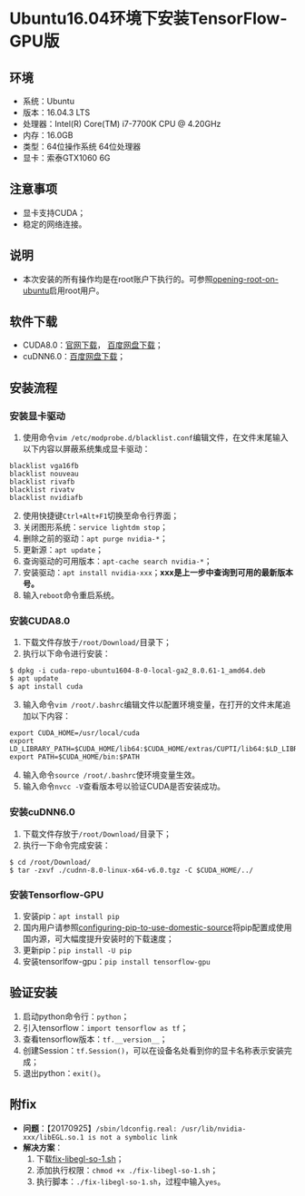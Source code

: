 # Ubuntu16.04环境下安装TensorFlow-GPU版
## 环境
* 系统：Ubuntu
* 版本：16.04.3 LTS
* 处理器：Intel(R) Core(TM) i7-7700K CPU @ 4.20GHz
* 内存：16.0GB
* 类型：64位操作系统 64位处理器
* 显卡：索泰GTX1060 6G
## 注意事项
* 显卡支持CUDA；
* 稳定的网络连接。
## 说明
* 本次安装的所有操作均是在root账户下执行的。可参照[opening-root-on-ubuntu](../ubuntu/opening-root-on-ubuntu.md)启用root用户。
## 软件下载
* CUDA8.0：[官网下载](http://developer2.download.nvidia.com/compute/cuda/8.0/secure/Prod2/local_installers/cuda-repo-ubuntu1604-8-0-local-ga2_8.0.61-1_amd64.deb)， [百度网盘下载](https://pan.baidu.com/s/1c1BTZW0)；
* cuDNN6.0：[百度网盘下载](https://pan.baidu.com/s/1o78RO6m)；
## 安装流程
### 安装显卡驱动
1. 使用命令`vim /etc/modprobe.d/blacklist.conf`编辑文件，在文件末尾输入以下内容以屏蔽系统集成显卡驱动：
  ```text
  blacklist vga16fb
  blacklist nouveau
  blacklist rivafb
  blacklist rivatv
  blacklist nvidiafb
  ```
2. 使用快捷键`Ctrl+Alt+F1`切换至命令行界面；
3. 关闭图形系统：`service lightdm stop`；
4. 删除之前的驱动：`apt purge nvidia-*`；
5. 更新源：`apt update`；
6. 查询驱动的可用版本：`apt-cache search nvidia-*`；
7. 安装驱动：`apt install nvidia-xxx`；**xxx是上一步中查询到可用的最新版本号。**
8. 输入`reboot`命令重启系统。
### 安装CUDA8.0
1. 下载文件存放于`/root/Download/`目录下；
2. 执行以下命令进行安装：
  ```console
  $ dpkg -i cuda-repo-ubuntu1604-8-0-local-ga2_8.0.61-1_amd64.deb
  $ apt update
  $ apt install cuda
  ```
3. 输入命令`vim /root/.bashrc`编辑文件以配置环境变量，在打开的文件末尾追加以下内容：
  ```text
  export CUDA_HOME=/usr/local/cuda
  export LD_LIBRARY_PATH=$CUDA_HOME/lib64:$CUDA_HOME/extras/CUPTI/lib64:$LD_LIBRARY_PATH
  export PATH=$CUDA_HOME/bin:$PATH
  ```
4. 输入命令`source /root/.bashrc`使环境变量生效。
5. 输入命令`nvcc -V`查看版本号以验证CUDA是否安装成功。
### 安装cuDNN6.0
1. 下载文件存放于`/root/Download/`目录下；
2. 执行一下命令完成安装：
  ```console
  $ cd /root/Download/
  $ tar -zxvf ./cudnn-8.0-linux-x64-v6.0.tgz -C $CUDA_HOME/../
  ```
### 安装Tensorflow-GPU
1. 安装pip：`apt install pip`
2. 国内用户请参照[configuring-pip-to-use-domestic-source](https://github.com/hemajun815/tutorial/blob/master/pip/1.configuring-pip-to-use-domestic-source.md)将pip配置成使用国内源，可大幅度提升安装时的下载速度；
3. 更新pip：`pip install -U pip`
4. 安装tensorlfow-gpu：`pip install tensorflow-gpu`
## 验证安装
1. 启动python命令行：`python`；
2. 引入tensorflow：`import tensorflow as tf`；
3. 查看tensorflow版本：`tf.__version__`；
4. 创建Session：`tf.Session()`，可以在设备名处看到你的显卡名称表示安装完成；
5. 退出python：`exit()`。
## 附fix
* **问题**：【20170925】`/sbin/ldconfig.real: /usr/lib/nvidia-xxx/libEGL.so.1 is not a symbolic link`
* **解决方案**：
  1. 下载[fix-libegl-so-1.sh](https://pan.baidu.com/s/1nvMHp1n)；
  2. 添加执行权限：`chmod +x ./fix-libegl-so-1.sh`；
  3. 执行脚本：`./fix-libegl-so-1.sh`，过程中输入`yes`。
